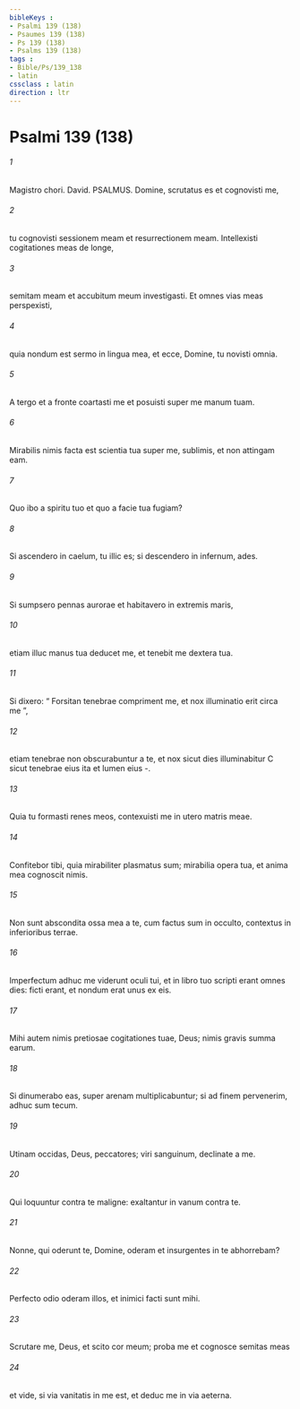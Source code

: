```yaml
---
bibleKeys : 
- Psalmi 139 (138)
- Psaumes 139 (138)
- Ps 139 (138)
- Psalms 139 (138)
tags : 
- Bible/Ps/139_138
- latin
cssclass : latin
direction : ltr
---
```


# Psalmi 139 (138)

###### 1
Magistro chori. David. PSALMUS. Domine, scrutatus es et cognovisti me,
###### 2
tu cognovisti sessionem meam et resurrectionem meam. Intellexisti cogitationes meas de longe,
###### 3
semitam meam et accubitum meum investigasti. Et omnes vias meas perspexisti,
###### 4
quia nondum est sermo in lingua mea, et ecce, Domine, tu novisti omnia.
###### 5
A tergo et a fronte coartasti me et posuisti super me manum tuam.
###### 6
Mirabilis nimis facta est scientia tua super me, sublimis, et non attingam eam.
###### 7
Quo ibo a spiritu tuo et quo a facie tua fugiam?
###### 8
Si ascendero in caelum, tu illic es; si descendero in infernum, ades.
###### 9
Si sumpsero pennas aurorae et habitavero in extremis maris,
###### 10
etiam illuc manus tua deducet me, et tenebit me dextera tua.
###### 11
Si dixero: “ Forsitan tenebrae compriment me, et nox illuminatio erit circa me ”,
###### 12
etiam tenebrae non obscurabuntur a te, et nox sicut dies illuminabitur C sicut tenebrae eius ita et lumen eius -.
###### 13
Quia tu formasti renes meos, contexuisti me in utero matris meae.
###### 14
Confitebor tibi, quia mirabiliter plasmatus sum; mirabilia opera tua, et anima mea cognoscit nimis.
###### 15
Non sunt abscondita ossa mea a te, cum factus sum in occulto, contextus in inferioribus terrae.
###### 16
Imperfectum adhuc me viderunt oculi tui, et in libro tuo scripti erant omnes dies: ficti erant, et nondum erat unus ex eis.
###### 17
Mihi autem nimis pretiosae cogitationes tuae, Deus; nimis gravis summa earum.
###### 18
Si dinumerabo eas, super arenam multiplicabuntur; si ad finem pervenerim, adhuc sum tecum.
###### 19
Utinam occidas, Deus, peccatores; viri sanguinum, declinate a me.
###### 20
Qui loquuntur contra te maligne: exaltantur in vanum contra te.
###### 21
Nonne, qui oderunt te, Domine, oderam et insurgentes in te abhorrebam?
###### 22
Perfecto odio oderam illos, et inimici facti sunt mihi.
###### 23
Scrutare me, Deus, et scito cor meum; proba me et cognosce semitas meas
###### 24
et vide, si via vanitatis in me est, et deduc me in via aeterna.
